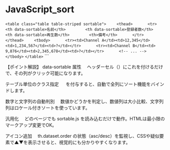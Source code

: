 # JavaScript_sort

`<table class="table table-striped sortable">`
`    <thead>`
`      <tr>`
`        <th data-sortable>名前</th>`
`        <th data-sortable>登録者数</th>`
`        <th data-sortable>再生数</th>`
`        <th>備考</th>`
`      </tr>`
`    </thead>`
`    <tbody>`
`      <tr><td>Channel A</td><td>12,345</td><td>1,234,567</td><td>?</td></tr>`
`      <tr><td>Channel B</td><td> 9,876</td><td>2,345,678</td><td>?</td></tr>`
`      <!-- ... -->`
`    </tbody>`
`</table>`
`<script src="sortable.js"></script>``


【ポイント解説】
data-sortable 属性
　ヘッダーセル（<th>）にこれを付けるだけで、その列がクリック可能になります。

テーブル単位のクラス指定
　<table class="sortable"> を付与すると、自動で全列にソート機能をバインドします。

数字と文字列の自動判別
　数値かどうかを判定し、数値列は大小比較、文字列列はロケール付きソートを使っています。

汎用化
　どのページでも sortable.js を読み込むだけで動作。HTMLは最小限のマークアップ変更でOK。

アイコン追加
　th.dataset.order の状態（asc/desc）を監視し、CSSや疑似要素で▲▼を表示させると、視覚的にも分かりやすくなります。
